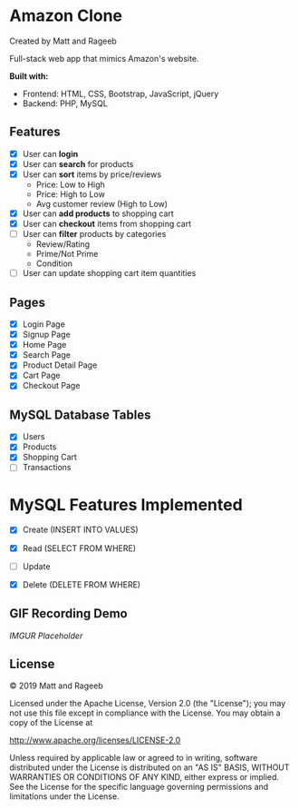 # Amazon Clone

Created by Matt and Rageeb

Full-stack web app that mimics Amazon's website.

**Built with:**
- Frontend: HTML, CSS, Bootstrap, JavaScript, jQuery
- Backend: PHP, MySQL

## Features
- [x] User can **login**
- [x] User can **search** for products
- [x] User can **sort** items by price/reviews
    - Price: Low to High
    - Price: High to Low
    - Avg customer review (High to Low)
- [x] User can **add products** to shopping cart
- [x] User can **checkout** items from shopping cart
- [ ] User can **filter** products by categories
    - Review/Rating
    - Prime/Not Prime
    - Condition
- [ ] User can update shopping cart item quantities

## Pages

- [x] Login Page
- [x] Signup Page
- [x] Home Page
- [x] Search Page
- [x] Product Detail Page
- [x] Cart Page
- [x] Checkout Page

## MySQL Database Tables
- [x] Users
- [x] Products
- [x] Shopping Cart
- [ ] Transactions

# MySQL Features Implemented
- [x] Create (INSERT INTO VALUES)
- [x] Read (SELECT FROM WHERE)
- [ ] Update
- [x] Delete (DELETE FROM WHERE)


## GIF Recording Demo
*IMGUR Placeholder*

## License
© 2019 Matt and Rageeb

Licensed under the Apache License, Version 2.0 (the "License"); you may not use this file except in compliance with the License. You may obtain a copy of the License at

http://www.apache.org/licenses/LICENSE-2.0

Unless required by applicable law or agreed to in writing, software distributed under the License is distributed on an "AS IS" BASIS, WITHOUT WARRANTIES OR CONDITIONS OF ANY KIND, either express or implied. See the License for the specific language governing permissions and limitations under the License.
